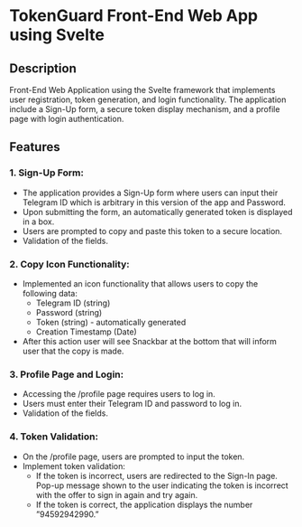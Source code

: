 # TokenGuard Front-End Web App using Svelte

## Description

Front-End Web Application using the Svelte framework that implements user registration, token generation,
and login functionality. The application include a Sign-Up form, a secure token display mechanism,
and a profile page with login authentication.

## Features

### 1. Sign-Up Form:

- The application provides a Sign-Up form where users can input their Telegram ID which is arbitrary
  in this version of the app and Password.
- Upon submitting the form, an automatically generated token is displayed in a box.
- Users are prompted to copy and paste this token to a secure location.
- Validation of the fields.

### 2. Copy Icon Functionality:

- Implemented an icon functionality that allows users to copy the following data:
  - Telegram ID (string)
  - Password (string)
  - Token (string) - automatically generated
  - Creation Timestamp (Date)
- After this action user will see Snackbar at the bottom that will inform user that the copy is made.

### 3. Profile Page and Login:

- Accessing the /profile page requires users to log in.
- Users must enter their Telegram ID and password to log in.
- Validation of the fields.

### 4. Token Validation:

- On the /profile page, users are prompted to input the token.
- Implement token validation:
  - If the token is incorrect, users are redirected to the Sign-In page. Pop-up message shown to the user indicating the token is incorrect with the offer to sign in again and try again.
  - If the token is correct, the application displays the number ”94592942990.”
